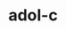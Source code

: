 ---
title: "adol-c"
layout: cache
categories: [package, develop]
meta: {"compilers": ["gcc@11.4.0"], "num_specs": 15, "num_specs_by_stack": {"e4s": 1, "root": 15}, "oss": ["ubuntu22.04"], "platforms": ["linux"], "stacks": ["e4s", "root"], "targets": ["x86_64_v3"], "versions": ["2.7.2"]}
spec_details: [{"compiler": "gcc@11.4.0", "hash": "2zdtjdmd7emuhwdrdhu6kcsrzfl7ntuc", "os": "ubuntu22.04", "platform": "linux", "size": "-", "stacks": ["e4s", "root"], "target": "x86_64_v3", "variants": ["~advanced_branching", "+atrig_erf", "~boost", "build_system=autotools", "+doc", "+examples", "~openmp", "patches:=715b878", "~sparse", "+stdczero", "+traceless_refcounting"], "versions": ["2.7.2"]}, {"compiler": "gcc@11.4.0", "hash": "5zyiu367bjjtdbhvpxk6tqbi5zgsgkci", "os": "ubuntu22.04", "platform": "linux", "size": "-", "stacks": ["root"], "target": "x86_64_v3", "variants": ["~advanced_branching", "+atrig_erf", "~boost", "build_system=autotools", "+doc", "+examples", "~openmp", "patches:=715b878", "~sparse", "+stdczero", "+traceless_refcounting"], "versions": ["2.7.2"]}, {"compiler": "gcc@11.4.0", "hash": "6pqmou52iew556azpeayz5t5p34s2eoe", "os": "ubuntu22.04", "platform": "linux", "size": "-", "stacks": ["root"], "target": "x86_64_v3", "variants": ["~advanced_branching", "+atrig_erf", "~boost", "build_system=autotools", "+doc", "+examples", "~openmp", "patches:=715b878", "~sparse", "+stdczero", "+traceless_refcounting"], "versions": ["2.7.2"]}, {"compiler": "gcc@11.4.0", "hash": "7pokelng4kdsf4k3wsgaa5bv5w7zygqk", "os": "ubuntu22.04", "platform": "linux", "size": "-", "stacks": ["root"], "target": "x86_64_v3", "variants": ["~advanced_branching", "+atrig_erf", "~boost", "build_system=autotools", "+doc", "+examples", "~openmp", "patches:=715b878", "~sparse", "+stdczero", "+traceless_refcounting"], "versions": ["2.7.2"]}, {"compiler": "gcc@11.4.0", "hash": "aqyf6gthsm477bvv2jhofhgcfh5md57v", "os": "ubuntu22.04", "platform": "linux", "size": "-", "stacks": ["root"], "target": "x86_64_v3", "variants": ["~advanced_branching", "+atrig_erf", "~boost", "build_system=autotools", "+doc", "+examples", "~openmp", "patches:=715b878", "~sparse", "+stdczero", "+traceless_refcounting"], "versions": ["2.7.2"]}, {"compiler": "gcc@11.4.0", "hash": "bunpn5u7vurbyc3f7py24s6h5ao4wzl5", "os": "ubuntu22.04", "platform": "linux", "size": "-", "stacks": ["root"], "target": "x86_64_v3", "variants": ["~advanced_branching", "+atrig_erf", "~boost", "build_system=autotools", "+doc", "+examples", "~openmp", "patches:=715b878", "~sparse", "+stdczero", "+traceless_refcounting"], "versions": ["2.7.2"]}, {"compiler": "gcc@11.4.0", "hash": "eww5fsibj5jih7xy4urehbnkf7msy2w4", "os": "ubuntu22.04", "platform": "linux", "size": "-", "stacks": ["root"], "target": "x86_64_v3", "variants": ["~advanced_branching", "+atrig_erf", "~boost", "build_system=autotools", "+doc", "+examples", "~openmp", "patches:=715b878", "~sparse", "+stdczero", "+traceless_refcounting"], "versions": ["2.7.2"]}, {"compiler": "gcc@11.4.0", "hash": "im2hgydlevlau74ppdlbekij5gn5hiuz", "os": "ubuntu22.04", "platform": "linux", "size": "-", "stacks": ["root"], "target": "x86_64_v3", "variants": ["~advanced_branching", "+atrig_erf", "~boost", "build_system=autotools", "+doc", "+examples", "~openmp", "patches:=715b878", "~sparse", "+stdczero", "+traceless_refcounting"], "versions": ["2.7.2"]}, {"compiler": "gcc@11.4.0", "hash": "lauy254w2dcskfxgtefj2brrxharlco7", "os": "ubuntu22.04", "platform": "linux", "size": "-", "stacks": ["root"], "target": "x86_64_v3", "variants": ["~advanced_branching", "+atrig_erf", "~boost", "build_system=autotools", "+doc", "+examples", "~openmp", "patches:=715b878", "~sparse", "+stdczero", "+traceless_refcounting"], "versions": ["2.7.2"]}, {"compiler": "gcc@11.4.0", "hash": "oidn2q4godmlx6o2iu2vozqiy4jmqbzk", "os": "ubuntu22.04", "platform": "linux", "size": "-", "stacks": ["root"], "target": "x86_64_v3", "variants": ["~advanced_branching", "+atrig_erf", "~boost", "build_system=autotools", "+doc", "+examples", "~openmp", "patches:=715b878", "~sparse", "+stdczero", "+traceless_refcounting"], "versions": ["2.7.2"]}, {"compiler": "gcc@11.4.0", "hash": "pdj7qald4c3lcaurtl5erzexrnupzqtn", "os": "ubuntu22.04", "platform": "linux", "size": "-", "stacks": ["root"], "target": "x86_64_v3", "variants": ["~advanced_branching", "+atrig_erf", "~boost", "build_system=autotools", "+doc", "+examples", "~openmp", "patches:=715b878", "~sparse", "+stdczero", "+traceless_refcounting"], "versions": ["2.7.2"]}, {"compiler": "gcc@11.4.0", "hash": "q2mv6u2zd3luwtej2ppsobnrc5ko6r2x", "os": "ubuntu22.04", "platform": "linux", "size": "-", "stacks": ["root"], "target": "x86_64_v3", "variants": ["~advanced_branching", "+atrig_erf", "~boost", "build_system=autotools", "+doc", "+examples", "~openmp", "patches:=715b878", "~sparse", "+stdczero", "+traceless_refcounting"], "versions": ["2.7.2"]}, {"compiler": "gcc@11.4.0", "hash": "wuonfawwnwekpldw7n6357v5iqh6itbz", "os": "ubuntu22.04", "platform": "linux", "size": "-", "stacks": ["root"], "target": "x86_64_v3", "variants": ["~advanced_branching", "+atrig_erf", "~boost", "build_system=autotools", "+doc", "+examples", "~openmp", "patches:=715b878", "~sparse", "+stdczero", "+traceless_refcounting"], "versions": ["2.7.2"]}, {"compiler": "gcc@11.4.0", "hash": "xrwhi4ijljkzttoadlczfiejtvlcgb3t", "os": "ubuntu22.04", "platform": "linux", "size": "-", "stacks": ["root"], "target": "x86_64_v3", "variants": ["~advanced_branching", "+atrig_erf", "~boost", "build_system=autotools", "+doc", "+examples", "~openmp", "patches:=715b878", "~sparse", "+stdczero", "+traceless_refcounting"], "versions": ["2.7.2"]}, {"compiler": "gcc@11.4.0", "hash": "ymwoebthuegcwd6ep6tqudds4y2aa4eb", "os": "ubuntu22.04", "platform": "linux", "size": "-", "stacks": ["root"], "target": "x86_64_v3", "variants": ["~advanced_branching", "+atrig_erf", "~boost", "build_system=autotools", "+doc", "+examples", "~openmp", "patches:=715b878", "~sparse", "+stdczero", "+traceless_refcounting"], "versions": ["2.7.2"]}]
---